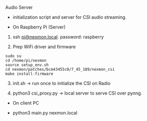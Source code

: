 Audio Server

-  initialization script and server for CSI audio streaming.

- On Raspberry Pi (Server)

1. ssh pi@nexmon.local. password: raspberry

2. Prep WiFi driver and firmware
```
sudo su
cd /home/pi/nexmon
source setup_env.sh
cd nexmon/patches/bcm43455c0/7_45_189/nexmon_csi
make install-firmware
```
3.  init.sh -> run once to initialize the CSI on Radio

4. python3 csi_proxy.py -> local server to serve CSI over pynng.


- On client PC

- python3 main.py nexmon.local

